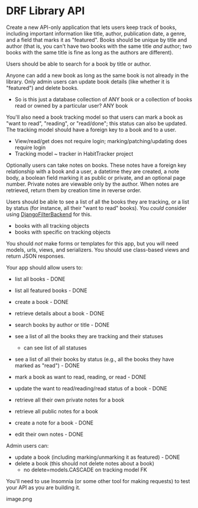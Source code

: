 # DRF Library API

Create a new API-only application that lets users keep track of books, including important information like title, author, publication date, a genre, and a field that marks it as "featured". Books should be unique by title and author (that is, you can't have two books with the same title _and_ author; two books with the same title is fine as long as the authors are different).

Users should be able to search for a book by title or author.

Anyone can add a new book as long as the same book is not already in the library. Only admin users can update book details (like whether it is "featured") and delete books.
- So is this just a database collection of ANY book or a collection of books read or owned by a particular user? ANY book

You'll also need a book tracking model so that users can mark a book as "want to read", "reading", or "read/done"; this status can also be updated. The tracking model should have a foreign key to a book and to a user.
- View/read/get does not require login; marking/patching/updating does require login
- Tracking model ~ tracker in HabitTracker project

Optionally users can take notes on books. These notes have a foreign key relationship with a book and a user, a datetime they are created, a note body, a boolean field marking it as public or private, and an optional page number. Private notes are viewable only by the author. When notes are retrieved, return them by creation time in reverse order.

Users should be able to see a list of all the books they are tracking, or a list by status (for instance, all their "want to read" books). You _could_ consider using [DjangoFilterBackend](https://www.django-rest-framework.org/api-guide/filtering/#djangofilterbackend) for this.
- books with all tracking objects
- books with specific on tracking objects

You should _not_ make forms or templates for this app, but you will need models, urls, views, and serializers. You should use class-based views and return JSON responses.

Your app should allow users to:

- list all books - DONE
- list all featured books - DONE
- create a book - DONE
- retrieve details about a book - DONE
- search books by author or title - DONE

- see a list of all the books they are tracking and their statuses
    - can see list of all statuses

- see a list of all their books by status (e.g., all the books they have marked as "read") - DONE
- mark a book as want to read, reading, or read - DONE
- update the want to read/reading/read status of a book - DONE

- retrieve all their own private notes for a book
- retrieve all public notes for a book

- create a note for a book - DONE
- edit their own notes - DONE

Admin users can:

- update a book (including marking/unmarking it as featured) - DONE
- delete a book (this should not delete notes about a book)
    - no delete=models.CASCADE on tracking model FK

You'll need to use Insomnia (or some other tool for making requests) to test your API as you are building it.

image.png

